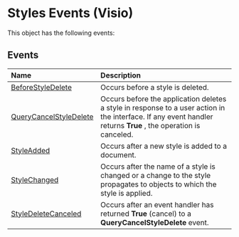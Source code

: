 
# Styles Events (Visio)
This object has the following events:

## Events



|**Name**|**Description**|
|:-----|:-----|
|[BeforeStyleDelete](e73533d6-c5ce-739c-f85d-0137794ac953.md)|Occurs before a style is deleted.|
|[QueryCancelStyleDelete](08d1f26c-bdcd-1f5d-3dd6-a657ef6619ab.md)|Occurs before the application deletes a style in response to a user action in the interface. If any event handler returns  **True** , the operation is canceled.|
|[StyleAdded](c5bee31d-1b73-dd43-c44a-094004abd2ea.md)|Occurs after a new style is added to a document.|
|[StyleChanged](5b9f7011-4226-e12f-a334-bd4966f4fcdf.md)|Occurs after the name of a style is changed or a change to the style propagates to objects to which the style is applied.|
|[StyleDeleteCanceled](809941a8-ef8d-0c7c-d9fd-e1806914389d.md)|Occurs after an event handler has returned  **True** (cancel) to a **QueryCancelStyleDelete** event.|

